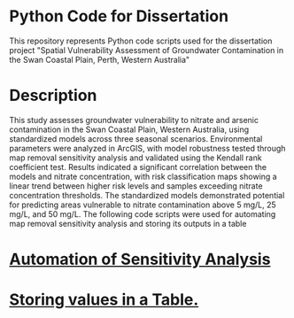 # Python Code for Dissertation
This repository represents Python code scripts used for the dissertation project "Spatial Vulnerability Assessment of Groundwater Contamination in the Swan Coastal Plain, Perth, Western Australia"

# Description
This study assesses groundwater vulnerability to nitrate and arsenic contamination in the Swan Coastal Plain, Western Australia, using standardized models across three seasonal scenarios. Environmental parameters were analyzed in ArcGIS, with model robustness tested through map removal sensitivity analysis and validated using the Kendall rank coefficient test. Results indicated a significant correlation between the models and nitrate concentration, with risk classification maps showing a linear trend between higher risk levels and samples exceeding nitrate concentration thresholds. The standardized models demonstrated potential for predicting areas vulnerable to nitrate contamination above 5 mg/L, 25 mg/L, and 50 mg/L.
The following code scripts were used for automating map removal sensitivity analysis and storing its outputs in a table

# [Automation of Sensitivity Analysis](https://github.com/mauwasafumi11314/Python-Code-for-Dissertation/blob/main/Python_Script1.py)

# [Storing values in a Table.](https://github.com/mauwasafumi11314/Python-Code-for-Dissertation/blob/main/Python_Script2.py)
